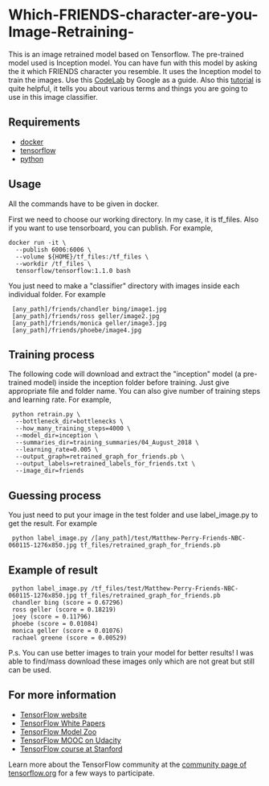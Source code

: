 # Which-FRIENDS-character-are-you-Image-Retraining-

This is an image retrained model based on Tensorflow. The pre-trained model used is Inception model. 
You can have fun with this model by asking the it which FRIENDS character you resemble.
It uses the Inception model to train the images.
Use this [CodeLab](https://codelabs.developers.google.com/codelabs/tensorflow-for-poets/) by Google as a guide. 
Also this [tutorial](https://www.tensorflow.org/hub/tutorials/image_retraining) is quite helpful, it tells you about various terms and things you are going to use in this image classifier. 

## Requirements

* [docker](https://www.docker.com/products/docker-toolbox)
* [tensorflow](https://www.tensorflow.org/install/)
* [python](https://www.python.org/downloads/)

## Usage 

All the commands have to be given in docker.

First we need to choose our working directory. In my case, it is tf_files. Also if you want to use tensorboard, you can publish.
For example, 
```
docker run -it \
  --publish 6006:6006 \
  --volume ${HOME}/tf_files:/tf_files \
  --workdir /tf_files \
  tensorflow/tensorflow:1.1.0 bash
```

You just need to make a "classifier" directory with images inside each individual folder.
For example
```
 [any_path]/friends/chandler bing/image1.jpg
 [any_path]/friends/ross geller/image2.jpg
 [any_path]/friends/monica geller/image3.jpg
 [any_path]/friends/phoebe/image4.jpg
```

## Training process
 
The following code will download and extract the "inception" model (a pre-trained model) inside the inception folder before training.
Just give appropriate file and folder name. You can also give number of training steps and learning rate.
For example,
```
 python retrain.py \
  --bottleneck_dir=bottlenecks \
  --how_many_training_steps=4000 \
  --model_dir=inception \
  --summaries_dir=training_summaries/04_August_2018 \
  --learning_rate=0.005 \
  --output_graph=retrained_graph_for_friends.pb \
  --output_labels=retrained_labels_for_friends.txt \
  --image_dir=friends
``` 

## Guessing process

You just need to put your image in the test folder and use label_image.py to get the result.
For example
```
 python label_image.py /[any_path]/test/Matthew-Perry-Friends-NBC-060115-1276x850.jpg tf_files/retrained_graph_for_friends.pb
```

## Example of result
```
 python label_image.py /tf_files/test/Matthew-Perry-Friends-NBC-060115-1276x850.jpg tf_files/retrained_graph_for_friends.pb
 chandler bing (score = 0.67296)
 ross geller (score = 0.18219)
 joey (score = 0.11796)
 phoebe (score = 0.01084)
 monica geller (score = 0.01076)
 rachael greene (score = 0.00529)
```
P.s. You can use better images to train your model for better results! I was able to find/mass download these images only which are not great but still can be used.

## For more information

* [TensorFlow website](https://www.tensorflow.org)
* [TensorFlow White Papers](https://www.tensorflow.org/about/bib)
* [TensorFlow Model Zoo](https://github.com/tensorflow/models)
* [TensorFlow MOOC on Udacity](https://www.udacity.com/course/deep-learning--ud730)
* [TensorFlow course at Stanford](https://web.stanford.edu/class/cs20si)

Learn more about the TensorFlow community at the [community page of tensorflow.org](https://www.tensorflow.org/community) for a few ways to participate.

